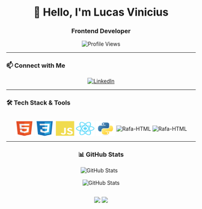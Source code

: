 <div align="center">
  <h1>👋 Hello, I'm Lucas Vinicius</h1>
  <h3>Frontend Developer</h3>
</div>

<p align="center">
  <img src="https://komarev.com/ghpvc/?username=Lucasvpldeveloper&label=Profile%20views&color=0e75b6&style=flat-square" alt="Profile Views" />
</p>

---

### 📫 Connect with Me
<p align="center">
  <a href="https://www.linkedin.com/in/lucas-vpl-5b65aa31a/" target="_blank">
    <img src="https://img.shields.io/badge/LinkedIn-0077B5?style=for-the-badge&logo=linkedin&logoColor=white" alt="LinkedIn">
  </a>
</p>

---

### 🛠️ Tech Stack & Tools

<div align="center">

<div style="display: inline_block"><br>
  <img align="center" alt="Rafa-HTML" height="40" width="50" src="https://raw.githubusercontent.com/devicons/devicon/master/icons/html5/html5-original.svg">
  <img align="center" alt="Rafa-CSS" height="40" width="50" src="https://raw.githubusercontent.com/devicons/devicon/master/icons/css3/css3-original.svg">
  <img align="center" alt="Rafa-Js" height="40" width="50" src="https://raw.githubusercontent.com/devicons/devicon/master/icons/javascript/javascript-plain.svg">
  <img align="center" alt="Rafa-React" height="40" width="50" src="https://raw.githubusercontent.com/devicons/devicon/master/icons/react/react-original.svg">
  <img align="center" alt="Rafa-Python" height="40" width="50" src="https://raw.githubusercontent.com/devicons/devicon/master/icons/python/python-original.svg">
  <img align="center" alt="Rafa-HTML" height="40" width="50" src="https://cdn.jsdelivr.net/gh/devicons/devicon@latest/icons/sass/sass-original.svg">
  <img align="center" alt="Rafa-HTML" height="40" width="50" src="https://cdn.jsdelivr.net/gh/devicons/devicon@latest/icons/git/git-original.svg">
</div>

---

### 📊 GitHub Stats
<p align="center">
<p>
    <img 
    align="center" 
    alt="GitHub Stats" 
    height="200" 
    style="padding-right: 10px;" 
    src="https://github-readme-stats.vercel.app/api?username=Lucasvpldeveloper&show_icons=true&theme=tokyonight&include_all_commits=true&locale=pt-br" 
  />

<img 
      align="center" 
      alt="GitHub Stats" 
      height="200" 
      src="https://github-readme-stats.vercel.app/api/top-langs/?username=Lucasvpldeveloper&theme=tokyonight&layout=compact&custom_title=Tecnologias&langs_count=9" 
  />

</p>

##

<div>
  <a href="https://instagram.com/Lucasvpl" target="_blank"><img src="https://img.shields.io/badge/-Instagram-%23E4405F?style=for-the-badge&logo=instagram&logoColor=white" target="_blank"></a> 
  <a href = "https://mail.google.com/mail/u/0/?tab=rm&ogbl#inbox?compose=new"><img src="https://img.shields.io/badge/-Gmail-%23333?style=for-the-badge&logo=gmail&logoColor=white" target="_blank"></a>
</div>
